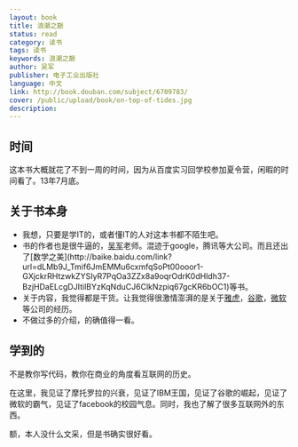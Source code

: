 ```yaml
---
layout: book
title: 浪潮之巅
status: read
category: 读书
tags: 读书
keywords: 浪潮之巅
author: 吴军
publisher: 电子工业出版社
language: 中文
link: http://book.douban.com/subject/6709783/
cover: /public/upload/book/on-top-of-tides.jpg
description: 
---
```

## 时间
这本书大概就花了不到一周的时间，因为从百度实习回学校参加夏令营，闲暇的时间看了。13年7月底。
## 关于书本身
*   我想，只要是学IT的，或者懂IT的人对这本书都不陌生吧。
*   书的作者也是很牛逼的，[吴军](http://baike.baidu.com/link?url=ztpxLiJdn4YCAD4tTF6k4P_1fnJ5x4RWa2JeePAvcZ3Sl43QSqnKM0SwHDtKFpr9CIq3mNjAhcwIJXr765ViH_)老师。混迹于google，腾讯等大公司。而且还出了[数学之美](http://baike.baidu.com/link?url=dLMb9J_Tmif6JmEMMu6cxmfqSoPt00ooor1-GXjckrRHtzwkZYSIyR7PqOa3ZZx8a9oqrOdrK0dHldh37-BzjHDaELcgDJItilBYzKqNduCJ6ClkNzpiq67gcKR6bOC1)等书。
*   关于内容，我觉得都是干货。让我觉得很激情澎湃的是关于[雅虎](http://www.yahoo.com)，[谷歌](http://www.google.com.hk)，[微软](http://www.microsoft.com)等公司的经历。
*   不做过多的介绍，的确值得一看。
## 学到的
不是教你写代码，教你在商业的角度看互联网的历史。

在这里，我见证了摩托罗拉的兴衰，见证了IBM王国，见证了谷歌的崛起，见证了微软的霸气，见证了facebook的校园气息。同时，我也了解了很多互联网外的东西。

额，本人没什么文采，但是书确实很好看。